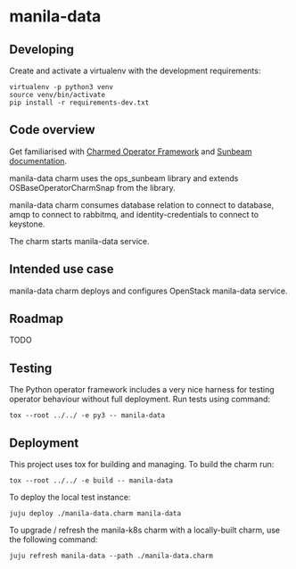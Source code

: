 # manila-data

## Developing

Create and activate a virtualenv with the development requirements:

    virtualenv -p python3 venv
    source venv/bin/activate
    pip install -r requirements-dev.txt

## Code overview

Get familiarised with [Charmed Operator Framework](https://juju.is/docs/sdk)
and [Sunbeam documentation](sunbeam-docs).

manila-data charm uses the ops\_sunbeam library and extends
OSBaseOperatorCharmSnap from the library.

manila-data charm consumes database relation to connect to database,
amqp to connect to rabbitmq, and identity-credentials to connect to keystone.

The charm starts manila-data service.

## Intended use case

manila-data charm deploys and configures OpenStack manila-data service.

## Roadmap

TODO

## Testing

The Python operator framework includes a very nice harness for testing
operator behaviour without full deployment. Run tests using command:

    tox --root ../../ -e py3 -- manila-data

## Deployment

This project uses tox for building and managing. To build the charm
run:

    tox --root ../../ -e build -- manila-data

To deploy the local test instance:

    juju deploy ./manila-data.charm manila-data

To upgrade / refresh the manila-k8s charm with a locally-built charm, use the
following command:

    juju refresh manila-data --path ./manila-data.charm

<!-- LINKS -->

[sunbeam-docs]: https://opendev.org/openstack/sunbeam-charms/src/branch/main/README.md
